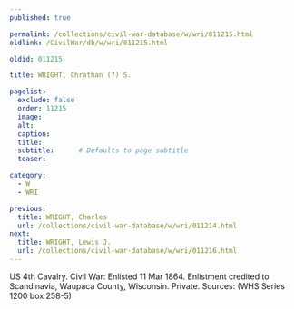 ```yaml
---
published: true

permalink: /collections/civil-war-database/w/wri/011215.html
oldlink: /CivilWar/db/w/wri/011215.html

oldid: 011215

title: WRIGHT, Chrathan (?) S.

pagelist:
  exclude: false
  order: 11215
  image: 
  alt:
  caption:
  title:
  subtitle:      # Defaults to page subtitle
  teaser:

category: 
  - W 
  - WRI

previous:
  title: WRIGHT, Charles
  url: /collections/civil-war-database/w/wri/011214.html  
next:
  title: WRIGHT, Lewis J.
  url: /collections/civil-war-database/w/wri/011216.html   
---
```

US 4th Cavalry. Civil War: Enlisted 11 Mar 1864. Enlistment credited to Scandinavia, Waupaca County, Wisconsin. Private. Sources: (WHS Series 1200 box 258-5)